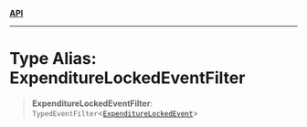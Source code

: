 [**API**](../../../README.md)

***

# Type Alias: ExpenditureLockedEventFilter

> **ExpenditureLockedEventFilter**: `TypedEventFilter`\<[`ExpenditureLockedEvent`](ExpenditureLockedEvent.md)\>
